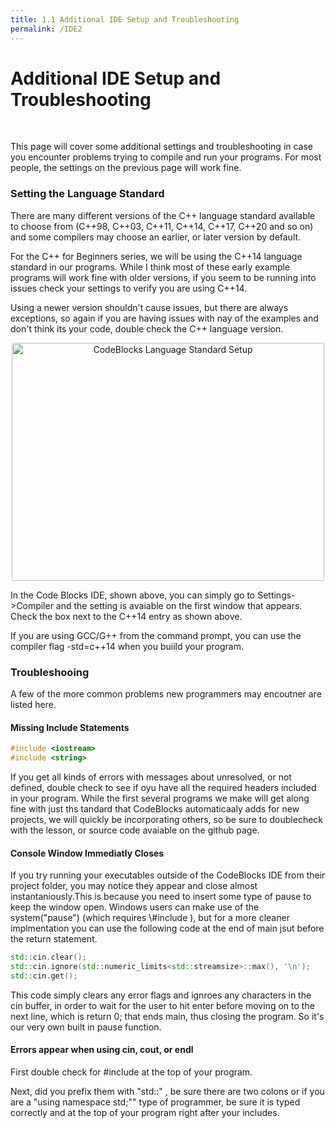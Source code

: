 ```yaml
---
title: 1.1 Additional IDE Setup and Troubleshooting
permalink: /IDE2
---
```

# Additional IDE Setup and Troubleshooting
&nbsp;

<p>This page will cover some additional settings and troubleshooting in case you encounter problems trying to compile and run your programs. For most people, the settings on the previous page will work fine.</p>

### Setting the Language Standard


<p>There are many different versions of the C++ language standard available to choose from (C++98, C++03, C++11, C++14, C++17, C++20 and so on) and some compilers may choose an earlier, or later version by default.</p>

<p>For the C++ for Beginners series, we will be using the C++14 language standard in our programs. While I think most of these early example programs will work fine with older versions, if you seem to be running into issues check your settings to verify you are using C++14.</p>

<p>Using a newer version shouldn't cause issues, but there are always exceptions, so again if you are having issues with nay of the examples and don't think its your code, double check the C++ language version.</p>

<p align="center">
<img width="500" height="381" src="images\use_C++14.jpg" title="CodeBlocks Language Standard Setup">
</p>

<p>In the Code Blocks IDE, shown above, you can simply go to Settings->Compiler and the setting is avaiable on the first window that appears. Check the box next to the C++14 entry as shown above.</p>

<p>If you are using GCC/G++ from the command prompt, you can use the compiler flag  -std=c++14 when you buiild your program.</p>


### Troubleshooing

A few of the more common problems new programmers may encoutner are listed here.


#### Missing Include Statements
```c++
#include <iostream>
#include <string>
```
<p>If you get all kinds of errors with messages about unresolved, or not defined, double check to see if oyu have all the required headers included in your program. While the first several programs we make will get along fine with just ths tandard <iostream> that CodeBlocks automaticaaly adds for new projects, we will quickly be incorporating others, so be sure to doublecheck with the lesson, or source code avaiable on the github page.</p>

#### Console Window Immediatly Closes
<p>If you try running your executables outside of the CodeBlocks IDE from their project folder, you may notice they appear and close almost instantaniously.This is because you need to insert some type of pause to keep the window open. Windows users can make use of the system("pause") (which requires \#include <stdlib.h>), but for a more cleaner implmentation you can use the following code at the end of main jsut before the return statement.</p>

```cpp
std::cin.clear();
std::cin.ignore(std::numeric_limits<std::streamsize>::max(), '\n');
std::cin.get();
```
This code simply clears any error flags and ignroes any characters in the cin buffer, in order to wait for the user to hit enter before moving on to the next line, which is return 0; that ends main, thus closing the program. So it's our very own built in pause function.</p>

#### Errors appear when using cin, cout, or endl

First double check for \#include <iostream> at the top of your program.

Next, did you prefix them with "std::" , be sure there are two colons or if you are a "using namespace std;"" type of programmer, be sure it is typed correctly and at the top of your program right after your includes.

